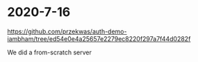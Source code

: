 # 2020-7-16 

https://github.com/przekwas/auth-demo-iambham/tree/ed54e0e4a25657e2279ec8220f297a7f44d0282f

We did a from-scratch server 